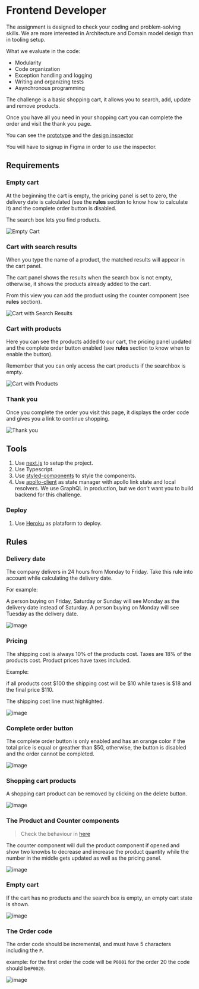 # Frontend Developer

The assignment is designed to check your coding and problem-solving skills. We are more interested in Architecture and Domain model design than in tooling setup.

What we evaluate in the code:

- Modularity
- Code organization
- Exception handling and logging
- Writing and organizing tests
- Asynchronous programming

The challenge is a basic shopping cart, it allows you to search, add, update and remove products.

Once you have all you need in your shopping cart you can complete the order and visit the thank you page.

You can see the [prototype](https://www.figma.com/proto/C1cHqoUvqWQaXmZSVKW3tA/Riqra-Challenge?node-id=0%3A3&viewport=-1360%2C66%2C0.5&scaling=min-zoom) and the [design inspector](https://www.figma.com/file/C1cHqoUvqWQaXmZSVKW3tA/Riqra-Challenge?node-id=0%3A1)

You will have to signup in Figma in order to use the inspector.

## Requirements

### Empty cart

At the beginning the cart is empty, the pricing panel is set to zero, the delivery date is calculated (see the **rules** section to know how to calculate it) and the complete order button is disabled.

The search box lets you find products.

![Empty Cart](https://user-images.githubusercontent.com/5007653/64066196-82d8ca00-cbdc-11e9-8315-cc8c0a7a4ba0.png)

### Cart with search results

When you type the name of a product, the matched results will appear in the cart panel.

The cart panel shows the results when the search box is not empty, otherwise, it shows the products already added to the cart.

From this view you can add the product using the counter component (see **rules** section).

![Cart with Search Results](https://user-images.githubusercontent.com/5007653/64066195-82403380-cbdc-11e9-88bb-6638c1c161de.png)

### Cart with products

Here you can see the products added to our cart, the pricing panel updated and the complete order button enabled (see **rules** section to know when to enable the button).

Remember that you can only access the cart products if the searchbox is empty.

![Cart with Products](https://user-images.githubusercontent.com/5007653/64066194-82403380-cbdc-11e9-8927-0cc5c83fd58a.png)

### Thank you 

Once you complete the order you visit this page, it displays the order code and gives you a link to continue shopping.

![Thank you](https://user-images.githubusercontent.com/5007653/64066197-82d8ca00-cbdc-11e9-8fdc-1dd5f7831915.png)

## Tools

1. Use [next.js](https://github.com/zeit/next.js/) to setup the project.
1. Use Typescript.
1. Use [styled-components](https://github.com/styled-components/styled-components) to style the components.
1. Use [apollo-client](https://github.com/apollographql/apollo-client) as state manager with apollo link state and local resolvers. We use GraphQL in production, but we don't want you to build backend for this challenge.

### Deploy

1. Use [Heroku](https://www.heroku.com/) as plataform to deploy.

## Rules

### Delivery date

The company delivers in 24 hours from Monday to Friday. Take this rule into account while calculating the delivery date.  

For example:

A person buying on Friday, Saturday or Sunday will see Monday as the delivery date instead of Saturday.
A person buying on Monday will see Tuesday as the delivery date.

![image](https://user-images.githubusercontent.com/5007653/64048283-edcfc580-cb36-11e9-809f-69046a3ec853.png)

### Pricing

The shipping cost is always 10% of the products cost. 
Taxes are 18% of the products cost.
Product prices have taxes included.

Example:

if all products cost $100 the shipping cost will be $10 while taxes is $18 and the final price $110.

The shipping cost line must highlighted.

![image](https://user-images.githubusercontent.com/5007653/64048346-1061de80-cb37-11e9-9112-db5b23fdccdb.png)

### Complete order button

The complete order button is only enabled and has an orange color if the total price is equal or greather than $50, otherwise, the button is disabled and the order cannot be completed.

![image](https://user-images.githubusercontent.com/5007653/64048318-fb854b00-cb36-11e9-904d-23286f3662c2.png)

### Shopping cart products

A shopping cart product can be removed by clicking on the delete button.

![image](https://user-images.githubusercontent.com/5007653/64066260-f4b11380-cbdc-11e9-8c5f-9010e1099731.png)

### The Product and Counter components

> Check the behaviour in [here](http://truck-master.surge.sh/iframe.html?id=product-mobile--with-stock-limit)

The counter component will dull the product component if opened and show two knowbs to decrease and increase the product quantity while the number in the middle gets updated as well as the pricing panel.

![image](https://user-images.githubusercontent.com/5007653/64066262-fa0e5e00-cbdc-11e9-9ae3-25eb1d7c042c.png)

### Empty cart

If the cart has no products and the search box is empty, an empty cart state is shown.

![image](https://user-images.githubusercontent.com/5007653/64048422-54ed7a00-cb37-11e9-8ede-d633477e5368.png)

### The Order code

The order code should be incremental, and must have 5 characters including the `P`.

example: for the first order the code will be `P0001` for the order 20 the code should be`P0020`.

![image](https://user-images.githubusercontent.com/5007653/64048530-97af5200-cb37-11e9-8ce7-4301d011f45f.png)
